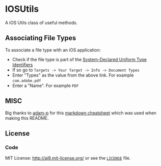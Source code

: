 # IOSUtils
A iOS Utils class of useful methods. 

## Associating File Types
To associate a file type with an iOS application:

* Check if the file type is part of the [System-Declared Uniform Type Identifiers](https://developer.apple.com/library/mac/documentation/Miscellaneous/Reference/UTIRef/Articles/System-DeclaredUniformTypeIdentifiers.html)
* If so go to `Targets -> Your Target -> Info -> Document Types`
* Enter "Types" as the value from the above link. For example `com.adobe.pdf`
* Enter a "Name". For example `PDF`


## MISC 
Big thanks to [adam-p](https://github.com/adam-p) for this [markdown cheatsheet](https://github.com/adam-p/markdown-here/wiki/Markdown-Cheatsheet) which was used when making this README.

## License

### Code

MIT License: http://aj9.mit-license.org/ or see the [`LICENSE`](https://github.com/AJ9/IOSUtils/blob/master/LICENCE) file.
